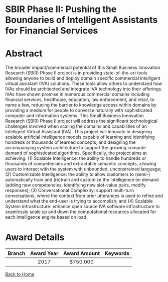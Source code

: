 
SBIR Phase II: Pushing the Boundaries of Intelligent Assistants for Financial Services
======================================================================================

# Abstract


The broader impact/commercial potential of this Small Business Innovation Research (SBIR) Phase II project is in providing state-of-the-art tools allowing anyone to build and deploy domain specific commercial intelligent virtual assistant (IVA) solutions. These tools allow others to understand how IVAs should be architected and integrate IVA technology into their offerings. IVAs have shown promise in numerous commercial domains including financial services, healthcare, education, law enforcement, and retail, to name a few, reducing the barrier to knowledge access within domains by providing a medium for people to converse naturally with sophisticated computer and information systems. This Small Business Innovation Research (SBIR) Phase II project will address the significant technological challenges involved when scaling the domains and capabilities of an Intelligent Virtual Assistant (IVA). This project will innovate in designing scalable artificial intelligence models capable of learning and identifying hundreds or thousands of learned concepts, and designing the accompanying system architecture to support the growing compute demand of sophisticated algorithms. Specifically, the project aims at achieving: (1) Scalable Intelligence: the ability to handle hundreds or thousands of competencies and extractable semantic concepts, allowing users to interact with the system with unbounded, unconstrained language; (2) Customizable Intelligence: the ability to allow customers to (semi-) automatically train and (re)train and customize the intelligence on demand (adding new competencies, identifying new slot-value pairs, modify responses); (3) Conversational Complexity: support multi-turn conversations, where the context from prior utterances is used to refine and understand what the end-user is trying to accomplish; and (4) Scalable System Infrastructure: enhance open source IVA software infrastructure to seamlessly scale up and down the computational resources allocated for each intelligence engine based on load.  

# Award Details

|Branch|Award Year|Award Amount|Keywords|
| :---: | :---: | :---: | :---: |
||2017|$750,000||
  
  


[Back to Home](https://github.com/chrischow/dod_sbir_awards#331)